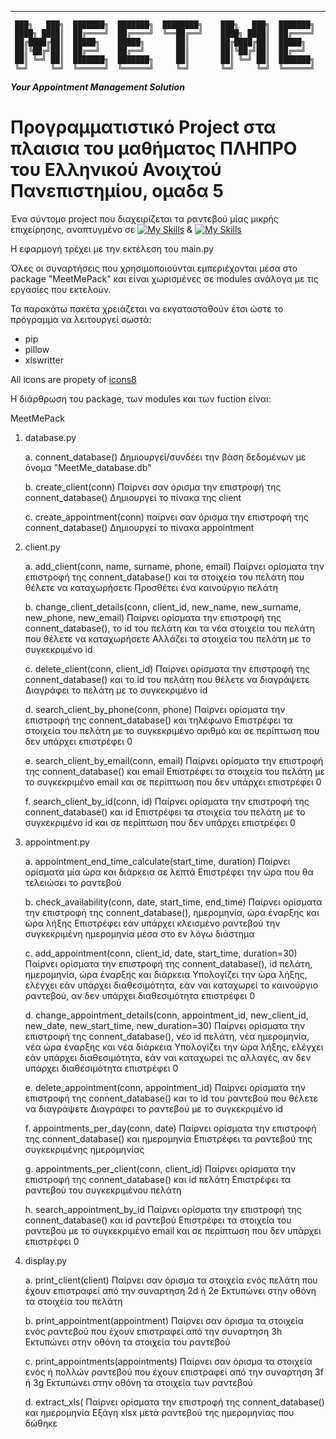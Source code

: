 ______________________________________________________________________________________________

     ███╗   ███╗  ███████╗  ███████╗  ████████╗    ███╗   ███╗  ███████╗    
     ████╗ ████║  ██╔════╝  ██╔════╝  ╚══██╔══╝    ████╗ ████║  ██╔════╝     
     ██╔████╔██║  █████╗    █████╗       ██║       ██╔████╔██║  █████╗       
     ██║╚██╔╝██║  ██╔══╝    ██╔══╝       ██║       ██║╚██╔╝██║  ██╔══╝       
     ██║ ╚═╝ ██║  ███████╗  ███████╗     ██║       ██║ ╚═╝ ██║  ███████╗    
     ╚═╝     ╚═╝  ╚══════╝  ╚══════╝     ╚═╝       ╚═╝     ╚═╝  ╚══════╝    

_____________________________Your Appointment Management Solution_____________________________

# Προγραμματιστικό Project στα πλαισια του μαθήματος ΠΛΗΠΡΟ  του Ελληνικού Ανοιχτού Πανεπιστημίου, ομαδα 5

Ένα σύντομο project που διαχειρίζεται τα ραντεβού μίας μικρής επιχείρησης, αναπτυγμένο σε [![My Skills](https://skillicons.dev/icons?i=py)](https://skillicons.dev) &  [![My Skills](https://skillicons.dev/icons?i=sqlite)](https://skillicons.dev)

Η εφαρμογή τρέχει με την εκτέλεση του main.py

Όλες οι συναρτήσεις που χρησιμοποιούνται εμπεριέχονται μέσα στο package "MeetMePack" και είναι χωρισμένες σε modules ανάλογα με τις εργασίες που εκτελούν. 

Τα παρακάτω πακέτα χρειάζεται να εκγατασταθούν έτσι ώστε το πρόγραμμα να λειτουργεί σωστά:
 - pip
 - pillow
 - xlswritter

All icons are propety of [icons8](https://icons8.com/icons)

Η διάρθρωση του package, των modules και των fuction είναι:

MeetMePack 


  1. database.py
 
     a. connent_database()
        Δημιουργεί/συνδέει την βάση δεδομένων με όνομα "MeetMe_database.db"

     b. create_client(conn) 
        Παίρνει σαν όρισμα την επιστροφή της connent_database() 
        Δημιουργεί το πίνακα της client

     c. create_appointment(conn)
        παίρνει σαν όρισμα την επιστροφή της connent_database()
        Δημιουργεί το πίνακα appointment


  2. client.py
	
     a. add_client(conn, name, surname, phone, email)
        Παίρνει ορίσματα την επιστροφή της connent_database() και τα στοιχεία του πελάτη που θέλετε να καταχωρήσετε
        Προσθέτει ένα καινούργιο πελάτη

     b. change_client_details(conn, client_id, new_name, new_surname, new_phone, new_email)
        Παίρνει ορίσματα την επιστροφή της connent_database(), το id του πελάτη και τα νέα στοιχεία του πελάτη που θέλετε να καταχωρήσετε
        Αλλάζει τα στοιχεία του πελάτη με το συγκεκριμένο id

     c. delete_client(conn, client_id)
        Παίρνει ορίσματα την επιστροφή της connent_database() και το id του πελάτη που θέλετε να διαγράψετε
       Διαγράφει το πελάτη με το συγκεκριμένο id

     d. search_client_by_phone(conn, phone)
        Παίρνει ορίσματα την επιστροφή της connent_database() και τηλέφωνο 
	Επιστρέφει τα στοιχεία του πελάτη με το συγκεκριμένο αριθμό και σε περίπτωση που δεν υπάρχει επιστρέφει 0

     e. search_client_by_email(conn, email)
        Παίρνει ορίσματα την επιστροφή της connent_database() και email
	Επιστρέφει τα στοιχεία του πελάτη με το συγκεκριμένο email και σε περίπτωση που δεν υπάρχει επιστρέφει 0

     f. search_client_by_id(conn, id)
	Παίρνει ορίσματα την επιστροφή της connent_database() και id
	Επιστρέφει τα στοιχεία του πελάτη με το συγκεκριμένο id και σε περίπτωση που δεν υπάρχει επιστρέφει 0

    

  3. appointment.py

     a. appointment_end_time_calculate(start_time, duration)
	Παίρνει ορίσματα μία ώρα και διάρκεια σε λεπτά
        Επιστρέφει την ώρα που θα τελειώσει το ραντεβού

     b. check_availability(conn, date, start_time, end_time)
	Παίρνει ορίσματα την επιστροφή της connent_database(), ημερομηνία, ώρα έναρξης και ώρα λήξης
        Επιστρέφει εάν υπάρχει κλεισμένο ραντεβού την συγκεκριμένη ημερομηνία μέσα στο εν λόγω διάστημα

     c. add_appointment(conn, client_id, date, start_time, duration=30)
        Παίρνει ορίσματα την επιστροφή της connent_database(), id πελάτη, ημερομηνία, ώρα έναρξης και διάρκεια
        Υπολογίζει την ώρα λήξης, ελέγχει εάν υπάρχει διαθεσιμότητα, εάν ναι καταχωρεί το καινούργιο ραντεβού, αν δεν υπάρχει διαθεσιμότητα επιστρέφει 0

     d. change_appointment_details(conn, appointment_id, new_client_id,  new_date, new_start_time, new_duration=30)
        Παίρνει ορίσματα την επιστροφή της connent_database(), νέο id πελάτη, νέα ημερομηνία, νέα ώρα έναρξης και νέα διάρκεια
        Υπολογίζει την ώρα λήξης, ελέγχει εάν υπάρχει διαθεσιμότητα, εάν ναι καταχωρεί τις αλλαγές, αν δεν υπάρχει διαθεσιμότητα επιστρέφει 0

     e. delete_appointment(conn, appointment_id)
        Παίρνει ορίσματα την επιστροφή της connent_database() και το id του ραντεβού που θέλετε να διαγράψετε
       Διαγράφει το ραντεβού με το συγκεκριμένο id

     f. appointments_per_day(conn, date)
        Παίρνει ορίσματα την επιστροφή της connent_database() και ημερομηνία
        Επιστρέφει τα ραντεβού της συγκεκριμένης ημερομηνίας

     g. appointments_per_client(conn, client_id)
        Παίρνει ορίσματα την επιστροφή της connent_database() και id πελάτη
        Επιστρέφει τα ραντεβού του συγκεκριμένου πελάτη

     h. search_appointment_by_id
        Παίρνει ορίσματα την επιστροφή της connent_database() και id ραντεβού
	Επιστρέφει τα στοιχεία του ραντεβού με το συγκεκριμένο email και σε περίπτωση που δεν υπάρχει επιστρέφει 0


  4. display.py

     a. print_client(client)
	Παίρνει σαν όρισμα τα στοιχεία ενός πελάτη που έχουν επιστραφεί από την συναρτηση 2d ή 2e
	Εκτυπώνει στην οθόνη τα στοιχεία του πελάτη

     b. print_appointment(appointment)
	Παίρνει σαν όρισμα τα στοιχεία ενός ραντεβού που έχουν επιστραφεί από την συναρτηση 3h
	Εκτυπώνει στην οθόνη τα στοιχεία του ραντεβού

     c. print_appointments(appointments)
	Παίρνει σαν όρισμα τα στοιχεία ενός ή πολλών ραντεβού που έχουν επιστραφεί από την συναρτηση 3f ή 3g
	Εκτυπώνει στην οθόνη τα στοιχεία των ραντεβού

     d. extract_xls(
	Παίρνει ορίσματα την επιστροφή της connent_database() και ημερομηνία
	Εξάγη xlsx μετά ραντεβού της ημερομηνίας που δώθηκε 

